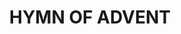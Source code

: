 ---
capo: 0
id: 0
lang: en-us
page: 70-1
step: pre
subtitle: ''
tags:
- hym
title: HYMN OF ADVENT
---
